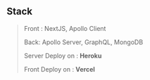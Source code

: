 ## Stack

> Front : NextJS, Apollo Client
> 
> Back: Apollo Server, GraphQL, MongoDB
> 
> Server Deploy on : **Heroku**
> 
> Front Deploy on : **Vercel**